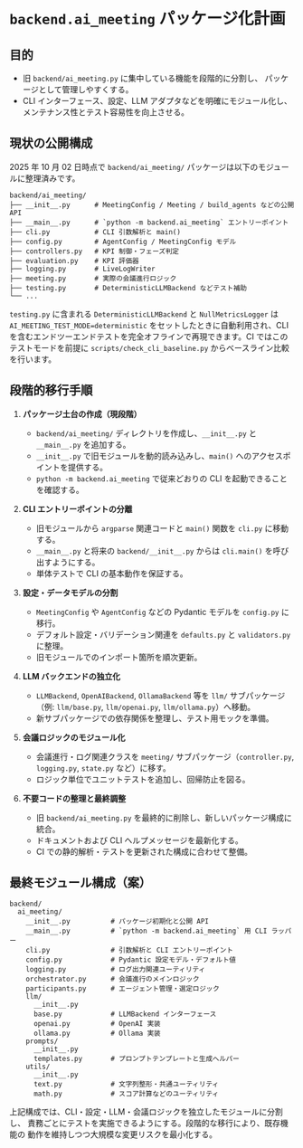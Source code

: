 # `backend.ai_meeting` パッケージ化計画

## 目的

* 旧 `backend/ai_meeting.py` に集中している機能を段階的に分割し、
  パッケージとして管理しやすくする。
* CLI インターフェース、設定、LLM アダプタなどを明確にモジュール化し、
  メンテナンス性とテスト容易性を向上させる。

## 現状の公開構成

2025 年 10 月 02 日時点で `backend/ai_meeting/` パッケージは以下のモジュールに整理済みです。

```text
backend/ai_meeting/
├── __init__.py      # MeetingConfig / Meeting / build_agents などの公開 API
├── __main__.py      # `python -m backend.ai_meeting` エントリーポイント
├── cli.py           # CLI 引数解析と main()
├── config.py        # AgentConfig / MeetingConfig モデル
├── controllers.py   # KPI 制御・フェーズ判定
├── evaluation.py    # KPI 評価器
├── logging.py       # LiveLogWriter
├── meeting.py       # 実際の会議進行ロジック
├── testing.py       # DeterministicLLMBackend などテスト補助
└── ...
```

`testing.py` に含まれる `DeterministicLLMBackend` と `NullMetricsLogger` は `AI_MEETING_TEST_MODE=deterministic` をセットしたときに自動利用され、CLI を含むエンドツーエンドテストを完全オフラインで再現できます。CI ではこのテストモードを前提に `scripts/check_cli_baseline.py` からベースライン比較を行います。

## 段階的移行手順

1. **パッケージ土台の作成（現段階）**
   * `backend/ai_meeting/` ディレクトリを作成し、`__init__.py` と `__main__.py` を追加する。
   * `__init__.py` で旧モジュールを動的読み込みし、`main()` へのアクセスポイントを提供する。
   * `python -m backend.ai_meeting` で従来どおりの CLI を起動できることを確認する。

2. **CLI エントリーポイントの分離**
   * 旧モジュールから `argparse` 関連コードと `main()` 関数を `cli.py` に移動する。
   * `__main__.py` と将来の `backend/__init__.py` からは `cli.main()` を呼び出すようにする。
   * 単体テストで CLI の基本動作を保証する。

3. **設定・データモデルの分割**
   * `MeetingConfig` や `AgentConfig` などの Pydantic モデルを `config.py` に移行。
   * デフォルト設定・バリデーション関連を `defaults.py` と `validators.py` に整理。
   * 旧モジュールでのインポート箇所を順次更新。

4. **LLM バックエンドの独立化**
   * `LLMBackend`, `OpenAIBackend`, `OllamaBackend` 等を `llm/` サブパッケージ（例: `llm/base.py`, `llm/openai.py`, `llm/ollama.py`）へ移動。
   * 新サブパッケージでの依存関係を整理し、テスト用モックを準備。

5. **会議ロジックのモジュール化**
   * 会議進行・ログ関連クラスを `meeting/` サブパッケージ（`controller.py`, `logging.py`, `state.py` など）に移す。
   * ロジック単位でユニットテストを追加し、回帰防止を図る。

6. **不要コードの整理と最終調整**
   * 旧 `backend/ai_meeting.py` を最終的に削除し、新しいパッケージ構成に統合。
   * ドキュメントおよび CLI ヘルプメッセージを最新化する。
   * CI での静的解析・テストを更新された構成に合わせて整備。

## 最終モジュール構成（案）

```
backend/
  ai_meeting/
    __init__.py          # パッケージ初期化と公開 API
    __main__.py          # `python -m backend.ai_meeting` 用 CLI ラッパー
    cli.py               # 引数解析と CLI エントリーポイント
    config.py            # Pydantic 設定モデル・デフォルト値
    logging.py           # ログ出力関連ユーティリティ
    orchestrator.py      # 会議進行のメインロジック
    participants.py      # エージェント管理・選定ロジック
    llm/
      __init__.py
      base.py            # LLMBackend インターフェース
      openai.py          # OpenAI 実装
      ollama.py          # Ollama 実装
    prompts/
      __init__.py
      templates.py       # プロンプトテンプレートと生成ヘルパー
    utils/
      __init__.py
      text.py            # 文字列整形・共通ユーティリティ
      math.py            # スコア計算などのユーティリティ
```

上記構成では、CLI・設定・LLM・会議ロジックを独立したモジュールに分割し、
責務ごとにテストを実施できるようにする。段階的な移行により、既存機能の
動作を維持しつつ大規模な変更リスクを最小化する。
